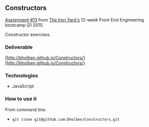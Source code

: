 
## Constructors

[Assignment #13](https://github.com/tiy-atl-js-q1-2015/Assignments) from [The Iron Yard's](http://theironyard.com/locations/atlanta/) 12-week Front End Engineering bootcamp Q1 2015.

Constructor exercises.

### Deliverable
[http://bholben.github.io/Constructors/](http://bholben.github.io/Constructors/)

### Technologies
  * JavaScript

### How to use it

From command line:
  * `git clone git@github.com:bholben/Constructors.git`

